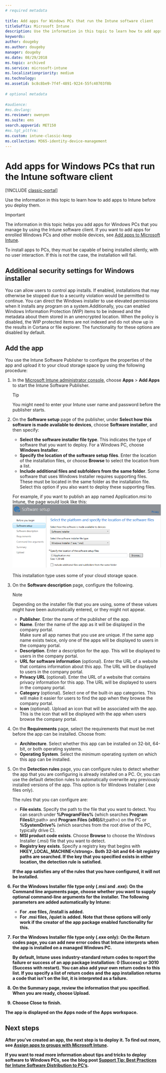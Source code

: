 ```yaml
---
# required metadata

title: Add apps for Windows PCs that run the Intune software client
titleSuffix: Microsoft Intune
description: Use the information in this topic to learn how to add apps for Windows PCs to Intune before you deploy them.
keywords:
author: dougeby
ms.author: dougeby
manager: dougeby
ms.date: 08/29/2018
ms.topic: archived
ms.service: microsoft-intune
ms.localizationpriority: medium
ms.technology:
ms.assetid: bc8c8be9-7f4f-4891-9224-55fc40703f0b

# optional metadata

#audience:
#ms.devlang:
ms.reviewer: owenyen
ms.suite: ems
search.appverid: MET150
#ms.tgt_pltfrm:
ms.custom: intune-classic-keep
ms.collection: M365-identity-device-management
---
```


# Add apps for Windows PCs that run the Intune software client

[!INCLUDE [classic-portal](../intune/includes/classic-portal.md)]

Use the information in this topic to learn how to add apps to Intune before you deploy them.

> [!IMPORTANT]
> The information in this topic helps you add apps for Windows PCs that you manage by using the Intune software client. If you want to add apps for enrolled Windows PCs and other mobile devices, see [Add apps to Microsoft Intune](../apps/apps-add.md).

To install apps to PCs, they must be capable of being installed silently, with no user interaction. If this is not the case, the installation will fail.

## Additional security settings for Windows installer
You can allow users to control app installs. If enabled, installations that may otherwise be stopped due to a security violation would be permitted to continue.​ You can direct the Windows installer to use elevated permissions when it installs any program on a system.​ Additionally, you can enabled Windows Information Protection (WIP) items to be indexed and the metadata about them stored in an unencrypted location. When the policy is disabled, the WIP protected items are not indexed and do not show up in the results in Cortana or file explorer. The functionality for these options are disabled by default. 

## Add the app
You use the Intune Software Publisher to configure the properties of the app and upload it to your cloud storage space by using the following procedure:

1. In the [Microsoft Intune administrator console](https://manage.microsoft.com), choose **Apps** &gt; **Add Apps** to start the Intune Software Publisher.

   > [!TIP]
   > You might need to enter your Intune user name and password before the publisher starts.

2. On the **Software setup** page of the publisher, under **Select how this software is made available to devices**, choose **Software installer**, and then specify:

   - **Select the software installer file type**. This indicates the type of software that you want to deploy. For a Windows PC, choose **Windows Installer**.
   - **Specify the location of the software setup files**. Enter the location of the installation files, or choose **Browse** to select the location from a list.
   - **Include additional files and subfolders from the same folder**. Some software that uses Windows Installer requires supporting files. These must be located in the same folder as the installation file. Select this option if you also want to deploy these supporting files.

   For example, if you want to publish an app named Application.msi to Intune, the page would look like this:
   ![Software setup page of the publisher](./media/add-apps-for-windows-pcs-in-microsoft-intune/publisher-for-pc.png)

   This installation type uses some of your cloud storage space.

3. On the **Software description** page, configure the following.

   > [!NOTE]
   > Depending on the installer file that you are using, some of these values might have been automatically entered, or they might not appear.

   - **Publisher**. Enter the name of the publisher of the app.
   - **Name**. Enter the name of the app as it will be displayed in the company portal.<br />Make sure all app names that you use are unique. If the same app name exists twice, only one of the apps will be displayed to users in the company portal.
   - **Description**. Enter a description for the app. This will be displayed to users in the company portal.
   - **URL for software information** (optional). Enter the URL of a website that contains information about this app. The URL will be displayed to users in the company portal.
   - **Privacy URL** (optional). Enter the URL of a website that contains privacy information for this app. The URL will be displayed to users in the company portal.
   - **Category** (optional). Select one of the built-in app categories. This will make it easier for users to find the app when they browse the company portal.
   - **Icon** (optional). Upload an icon that will be associated with the app. This is the icon that will be displayed with the app when users browse the company portal.

4. On the **Requirements** page, select the requirements that must be met before the app can be installed. Choose from:

   - **Architecture**. Select whether this app can be installed on 32-bit, 64-bit, or both operating systems.
   - **Operating System**. Select the minimum operating system on which this app can be installed.

5. On the **Detection rules** page, you can configure rules to detect whether the app that you are configuring is already installed on a PC. Or,  you can use the default detection rules to automatically overwrite any previously installed versions of the app. This option is for Windows Installer (.exe files only).

   The rules that you can configure are:
   - **File exists**. Specify the path to the file that you want to detect. You can search under **%ProgramFiles%** (which searches **Program Files**\&lt;path&gt; and **Program Files (x86)**\&lt;path&gt;) on the PC or **%SystemDrive%** (which searches from the root drive of the PC, typically drive C).
   - **MSI product code exists**. Choose **Browse** to choose the Windows Installer (.msi) file that you want to detect.
   - <strong>Registry key exists</strong>. Specify a registry key that begins with <strong>HKEY_LOCAL_MACHINE\</strong>. Both 32-bit and 64-bit registry paths are searched. If the key that you specified exists in either location, the detection rule is satisfied.

   If the app satisfies any of the rules that you have configured, it will not be installed.

6. For the **Windows Installer** file type only (.msi and .exe): On the **Command line arguments** page, choose whether you want to supply optional command-line arguments for the installer.
   The following parameters are added automatically by Intune:
   - For .exe files, **/install** is added.
   - For .msi files, **/quiet** is added.
   Note that these options will only work if the creator of the app package enabled functionality for this.

7. For the **Windows Installer** file type only (.exe only): On the **Return codes** page, you can add new error codes that Intune interprets when the app is installed on a managed Windows PC.

   By default, Intune uses industry-standard return codes to report the failure or success of an app package installation: **0** (Success) or **3010** (Success with restart). You can also add your own return codes to this list. If you specify a list of return codes and the app installation returns a code that isn't on the list, it is interpreted as a failure.

8. On the **Summary** page, review the information that you specified. When you are ready, choose **Upload**.

9. Choose **Close** to finish.

The app is displayed on the **Apps** node of the **Apps** workspace.

## Next steps

After you've created an app, the next step is to deploy it. To find out more, see [Assign apps to groups with Microsoft Intune](../apps/apps-deploy.md).

If you want to read more information about tips and tricks to deploy software to Windows PCs, see the blog post [Support Tip: Best Practices for Intune Software Distribution to PC’s](https://support.microsoft.com/en-US/help/2583929).

